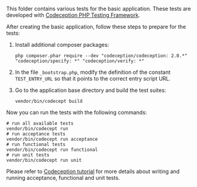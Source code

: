 This folder contains various tests for the basic application.
These tests are developed with [Codeception PHP Testing Framework](http://codeception.com/).

After creating the basic application, follow these steps to prepare for the tests:

1. Install additional composer packages:

   ```
   php composer.phar require --dev "codeception/codeception: 2.0.*" "codeception/specify: *" "codeception/verify: *"
   ```
2. In the file `_bootstrap.php`, modify the definition of the constant `TEST_ENTRY_URL` so
   that it points to the correct entry script URL.
3. Go to the application base directory and build the test suites:

   ```
   vendor/bin/codecept build
   ```

Now you can run the tests with the following commands:

```
# run all available tests
vendor/bin/codecept run
# run acceptance tests
vendor/bin/codecept run acceptance
# run functional tests
vendor/bin/codecept run functional
# run unit tests
vendor/bin/codecept run unit
```

Please refer to [Codeception tutorial](http://codeception.com/docs/01-Introduction) for
more details about writing and running acceptance, functional and unit tests.
